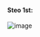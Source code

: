 #### Steo 1st:

![image](https://github.com/user-attachments/assets/a1dc11c9-a06b-4359-8484-1de744505ba8)
